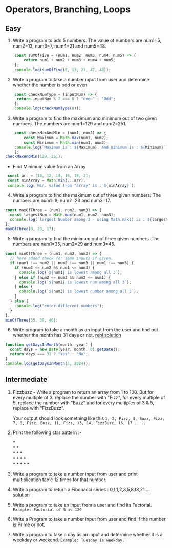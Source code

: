 # Operators, Branching, Loops

## Easy

1. Write a program to add 5 numbers. The value of numbers are num1=5, num2=13, num3=7, num4=21 and num5=48.
```javascript
    const sumOfFive = (num1, num2, num3, num4, num5) => {
        return num1 + num2 + num3 + num4 + num5;
    };
    console.log(sumOfFive(5, 13, 21, 47, 48));
```

2. Write a program to take a number input from user and determine whether the number is odd or even.
```javascript
    const checkNumType = (inputNum) => {
     return inputNum % 2 === 0 ? "even" : "Odd";
    };
    console.log(checkNumType(8));
```
3. Write a program to find the maximum and minimum out of two given numbers. The numbers are num1=129 and num2=251.
```javascript
    const checkMaxAndMin = (num1, num2) => {
        const Maximum = Math.max(num1, num2);
        const Minimum = Math.min(num1, num2);
    console.log(`Maximum is : ${Maximum}, and minimum is : ${Minimum}`);
    };
checkMaxAndMin(129, 251);
```
- Find Minimum value from an Array
```javascript
 const arr = [10, 12, 14, 16, 18, 2];
 const minArray = Math.min(...arr);
 console.log(`Min. value from "array" is : ${minArray}`);
```
4. Write a program to find the maximum out of three given numbers. The numbers are num1=8, num2=23 and num3=17.
```jsx
const maxOfThree = (num1, num2, num3) => {
  const largestNum = Math.max(num1, num2, num3);
  console.log(`largest Number among 3 - using Math.max() is : ${largestNum}`);
};
maxOfThree(8, 23, 17);
```
5. Write a program to find the minimum out of three given numbers. The numbers are num1=35, num2=29 and num3=46.
```jsx
const minOfThree = (num1, num2, num3) => {
  // here added check for same inputs if given.
  if (num1 !== num2 || num2 !== num3 || num1 !== num3) {
    if (num1 <= num2 && num1 <= num3) {
      console.log(`${num1} is lowest among all 3`);
    } else if (num2 <= num3 && num2 <= num1) {
      console.log(`${num2} is lowest num among all 3`);
    } else {
      console.log(`${num3} is lowest number among all 3`);
    }
  } else {
    console.log("enter different numbers");
  }
};
minOfThree(35, 39, 46);
```
6. Write program to take a month as an input from the user and find out whether the month has 31 days or not. [repl solution](https://replit.com/@Vaibhav18Matere/get-days-in-month#index.js)

```jsx
function getDaysInMonth(month, year) {
  const days = new Date(year, month, 0).getDate();
  return days === 31 ? "Yes" : "No";
}
console.log(getDaysInMonth(5, 2024));
```

## Intermediate

1. Fizzbuzz - Write a program to return an array from 1 to 100. But for every multiple of 3, replace the number with "Fizz", for every multiple of 5, replace the number with "Buzz" and for every multiples of 3 & 5, replace with "FizzBuzz".

    Your output should look something like this `1, 2, Fizz, 4, Buzz, Fizz, 7, 8, Fizz, Buzz, 11, Fizz, 13, 14, FizzBuzz, 16, 17 ..... `

1. Print the following star pattern :-

    \* \
    \* \* \
    \* \* \* \
    \* \* \* \* \
    \* \* \* \* \*

1. Write a program to take a number input from user and print multiplication table 12 times for that number.

1. Write a program to return a Fibonacci series : 0,1,1,2,3,5,8,13,21.... [solution](https://replit.com/@Vaibhav18Matere/Neoggreater-fibonachi-series#script.js)

1. Write a program to take an input from a user and find its Factorial.
   `Example: Factorial of 5 is 120`
1. Write a Program to take a number input from user and find if the number is Prime or not.

1. Write a program to take a day as an input and determine whether it is a weekday or weekend.
   `Example: Tuesday is weekday.`
